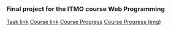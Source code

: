 ### Final project for the ITMO course Web Programming
[Task link](https://courses.openedu.ru/courses/course-v1:ITMOUniversity+WEBDEV+fall_2019/courseware/84cc5fae66ee462cb7f39c77c5e4cb67/0084f13ed5e04b62aee7e3a390f420bf/)
[Course link](https://courses.openedu.ru/courses/course-v1:ITMOUniversity+WEBDEV+fall_2019/courseware)
[Course Progress](https://courses.openedu.ru/courses/course-v1:ITMOUniversity+WEBDEV+fall_2019/progress)
[Course Progress (img)](https://drive.google.com/open?id=1VT5z0JRF--_uTyG0BD0PqZaPxwZw2YQB)